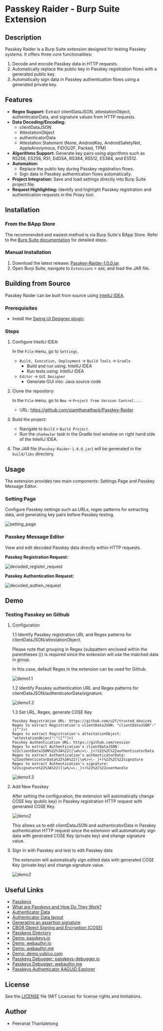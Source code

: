 # Passkey Raider - Burp Suite Extension

## Description

Passkey Raider is a Burp Suite extension designed for testing Passkey systems. It offers three core functionalities:

1. Decode and encode Passkey data in HTTP requests.
2. Automatically replace the public key in Passkey registration flows with a generated public key.
3. Automatically sign data in Passkey authentication flows using a generated private key.

## Features

* **Regex Support:** Extract clientDataJSON, attestationObject, authenticatorData, and signature values from HTTP requests.
* **Data Decoding/Encoding:**
   * clientDataJSON
   * AttestationObject
   * authenticatorData
   * Attestation Statement (None, AndroidKey, AndroidSafetyNet, AppleAnonymous, FIDOU2F, Packed, TPM)
* **Algorithms Support:** Generate key pairs using algorithms such as RS256, ES256, RS1, EdDSA, RS384, RS512, ES384, and ES512.
* **Automation:**
   * Replace the public key during Passkey registration flows. 
   * Sign data in Passkey authentication flows automatically.
* **Project Integration:** Save and load settings directly into Burp Suite project file.
* **Request Highlighting:** Identify and highlight Passkey registration and authentication requests in the Proxy tool.

## Installation

### From the BApp Store

The recommended and easiest method is via Burp Suite's BApp Store. Refer to the [Burp Suite documentation](https://portswigger.net/burp/documentation/desktop/extensions/installing-extensions) for detailed steps.

### Manual Installation

1. Download the latest release:
[Passkey-Raider-1.0.0.jar](https://github.com/siamthanathack/Passkey-Raider/releases/download/v1.0.0/Passkey-Raider-1.0.0.jar).
2. Open Burp Suite, navigate to `Extensions` > `Add`, and load the JAR file.

## Building from Source
Passkey Raider can be built from source using [IntelliJ IDEA](https://www.jetbrains.com/idea/).

### Prerequisites
* Install the [Swing UI Designer plugin](https://www.jetbrains.com/help/idea/design-gui-using-swing.html).

### Steps
1. Configure IntelliJ IDEA:

   In the `File` menu, go to `Settings`.
   * `Build, Execution, Deployment` -> `Build Tools` -> `Gradle`
      * Build and run using: IntelliJ IDEA
      * Run tests using: IntelliJ IDEA
   * `Editor` -> `GUI Designer`
      * Generate GUI into: Java source code
2. Clone the repository:

   In the `File` menu, go to `New` -> `Project from Version Control...`.
   * URL: https://github.com/siamthanathack/Passkey-Raider
3. Build the project:

   * Navigate to `Build` > `Build Project`.
   * Run the `shadowJar` task in the Gradle tool window on right hand side of the IntelliJ IDEA.
4. The JAR file (`Passkey-Raider-1.0.0.jar`) will be generated in the `build/libs` directory.

## Usage

The extension provides two main components: Settings Page and Passkey Message Editor.

### Setting Page

Configure Passkey settings such as URLs, regex patterns for extracting data, and generating key pairs before Passkey testing.

![setting_page](./doc/setting_page.png)

### Passkey Message Editor

View and edit decoded Passkey data directly within HTTP requests.

**Passkey Registration Request:**

![decoded_register_request](./doc/decoded_register_request.png)

**Passkey Authentication Request:**

![decoded_authen_request](./doc/decoded_authen_request.png)

## Demo

### Testing Passkey on Github
1. Configuration

    1.1 Identify Passkey registration URL and Regex patterns for clientDataJSON/attestationObject.

    Please note that grouping in Regex (subpattern enclosed within the parentheses ()) is required since the extension will use the matched data in group.

    In this case, default Regex in the extension can be used for Github.

    ![demo1.1](doc/demo1.1.gif)

    1.2 Identify Passkey authentication URL and Regex patterns for clientDataJSON/authenticatorData/signature.

    ![demo1.2](doc/demo1.2.gif)

    1.3 Set URL, Regex, generate COSE Key
    ```
    Passkey Registration URL: https://github.com/u2f/trusted_devices
    Regex to extract Registration's clientDataJSON: "clientDataJSON":"([^"]+)
    Regex to extract Registration's attestationObject: "attestationObject":"([^"]+)
    Passkey Authentication URL: https://github.com/session
    Regex to extract Authentication's clientDataJSON: %22clientDataJSON%22%3A%22([\w%/=\-_]+)%22%2C%22authenticatorData
    Regex to extract Authentication's authenticatorData: %22authenticatorData%22%3A%22([\w%/=\-_]+)%22%2C%22signature
    Regex to extract Authentication's signature: %22signature%22%3A%22([\w%/=\-_]+)%22%2C%22userHandle
    ```

    ![demo1.3](doc/demo1.3.gif)

2. Add New Passkey

   After setting the configuration, the extension will automatically change COSE key (public key) in Passkey registration HTTP request with generated COSE Key.
  
   ![demo2](doc/demo2.gif)

   This allows us to edit clientDataJSON and authenticatorData in Passkey authentication HTTP request since the extension will automatically sign data with generated COSE Key (private key) and change signature value.

3. Sign In with Passkey and test to edit Passkey data

   The extension will automatically sign edited data with generated COSE Key (private key) and change signature value.

   ![demo2](doc/demo3.gif)


## Useful Links
* [Passkeys](https://fidoalliance.org/passkeys)
* [What are Passkeys and How Do They Work?](https://www.descope.com/learn/post/passkeys)
* [Authenticator Data](https://www.w3.org/TR/webauthn-1/#sec-authenticator-data)
* [Authenticator Data layout](https://www.w3.org/TR/webauthn-1/#fig-authData)
* [Generating an assertion signature](https://www.w3.org/TR/webauthn-1/#fig-signature)
* [CBOR Object Signing and Encryption (COSE)](https://www.iana.org/assignments/cose/cose.xhtml)
* [Passkeys Directory ](https://passkeys.directory/)
* [Demo: passkeys.io](https://www.passkeys.io/)
* [Demo: webauthn.io](https://webauthn.io/)
* [Demo: webauthn.me](https://webauthn.me/)
* [Demo: demo.yubico.com](https://demo.yubico.com/webauthn-technical/)
* [Passkeys Debugger: passkeys-debugger.io](https://www.passkeys-debugger.io/)
* [Passkeys Debugger: webauthn.me](https://webauthn.me/debugger)
* [Passkeys Authenticator AAGUID Explorer](https://passkeydeveloper.github.io/passkey-authenticator-aaguids/explorer)

## License

See the [LICENSE](LICENSE) file (MIT License) for license rights and limitations.

## Author

* Peeranat Thantaletong